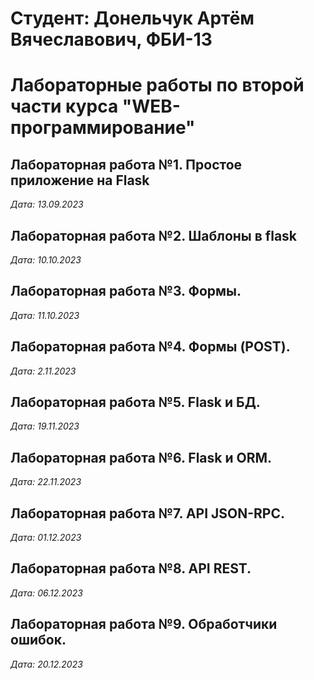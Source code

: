 # Студент: Донельчук Артём Вячеславович, ФБИ-13

# Лабораторные работы по второй части курса "WEB-программирование"

## Лабораторная работа №1. Простое приложение на Flask

*Дата: 13.09.2023*

## Лабораторная работа №2. Шаблоны в flask

*Дата: 10.10.2023*

## Лабораторная работа №3. Формы.

*Дата: 11.10.2023*

## Лабораторная работа №4. Формы (POST).

*Дата: 2.11.2023*

## Лабораторная работа №5. Flask и БД.

*Дата: 19.11.2023*

## Лабораторная работа №6. Flask и ORM.

*Дата: 22.11.2023*

## Лабораторная работа №7. API JSON-RPC.

*Дата: 01.12.2023*

## Лабораторная работа №8. API REST.

*Дата: 06.12.2023*

## Лабораторная работа №9. Обработчики ошибок.

*Дата: 20.12.2023*

